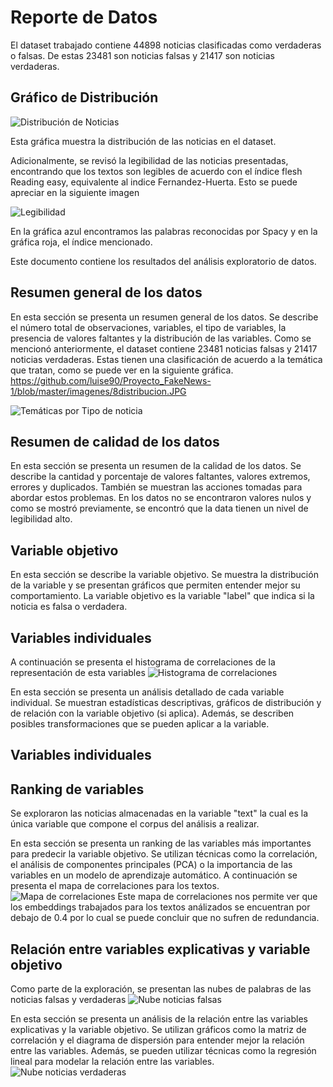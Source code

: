 # Reporte de Datos
El dataset trabajado contiene 44898 noticias clasificadas como verdaderas o falsas.
De estas 23481 son noticias falsas y 21417 son noticias verdaderas.

## Gráfico de Distribución 
![Distribución de Noticias](https://github.com/luise90/Proyecto_FakeNews-1/blob/master/imagenes/2.JPG)

Esta gráfica muestra la distribución de las noticias en el dataset.


Adicionalmente, se revisó la legibilidad de las noticias presentadas, encontrando que los textos son legibles de acuerdo con el índice flesh Reading easy, equivalente al indice Fernandez-Huerta.
Esto se puede apreciar en la siguiente imagen

![Legibilidad](https://github.com/luise90/Proyecto_FakeNews-1/blob/master/imagenes/7legibilidad.JPG)

En la gráfica azul encontramos las palabras reconocidas por Spacy y en la gráfica roja, el índice mencionado.

Este documento contiene los resultados del análisis exploratorio de datos.

## Resumen general de los datos

En esta sección se presenta un resumen general de los datos. Se describe el número total de observaciones, variables, el tipo de variables, la presencia de valores faltantes y la distribución de las variables.
Como se mencionó anteriormente, el dataset contiene 23481  noticias falsas y 21417 noticias verdaderas. Estas tienen una clasificación de acuerdo a la temática que tratan, como se puede ver en la siguiente gráfica.
https://github.com/luise90/Proyecto_FakeNews-1/blob/master/imagenes/8distribucion.JPG

![Temáticas por Tipo de noticia](https://github.com/luise90/Proyecto_FakeNews-1/blob/master/imagenes/7legibilidad.JPG)

## Resumen de calidad de los datos

En esta sección se presenta un resumen de la calidad de los datos. Se describe la cantidad y porcentaje de valores faltantes, valores extremos, errores y duplicados. También se muestran las acciones tomadas para abordar estos problemas.
En los datos no se encontraron valores nulos y como se mostró previamente, se encontró que la data tienen un nivel de legibilidad alto.

## Variable objetivo

En esta sección se describe la variable objetivo. Se muestra la distribución de la variable y se presentan gráficos que permiten entender mejor su comportamiento.
La variable objetivo es la variable "label" que indica si la noticia es falsa o verdadera. 

## Variables individuales
A continuación se presenta el histograma de correlaciones de la representación de esta variables
![Histograma de correlaciones](https://github.com/luise90/Proyecto_FakeNews-1/blob/master/imagenes/4.JPG)

En esta sección se presenta un análisis detallado de cada variable individual. Se muestran estadísticas descriptivas, gráficos de distribución y de relación con la variable objetivo (si aplica). Además, se describen posibles transformaciones que se pueden aplicar a la variable.
## Variables individuales

## Ranking de variables
Se exploraron las noticias almacenadas en la variable "text" la cual es la única variable que compone el corpus del análisis a realizar. 

En esta sección se presenta un ranking de las variables más importantes para predecir la variable objetivo. Se utilizan técnicas como la correlación, el análisis de componentes principales (PCA) o la importancia de las variables en un modelo de aprendizaje automático.
A continuación se presenta el mapa de correlaciones para los textos.
![Mapa de correlaciones](https://github.com/luise90/Proyecto_FakeNews-1/blob/master/imagenes/3.JPG)
Este mapa de correlaciones nos permite ver que los embeddings trabajados para los textos análizados se encuentran por debajo de 0.4 por lo cual se puede concluir que no sufren de redundancia.

## Relación entre variables explicativas y variable objetivo
Como parte de la exploración, se presentan las nubes de palabras de las noticias falsas y verdaderas
![Nube noticias falsas](https://github.com/luise90/Proyecto_FakeNews-1/blob/master/imagenes/6wc.JPG)

En esta sección se presenta un análisis de la relación entre las variables explicativas y la variable objetivo. Se utilizan gráficos como la matriz de correlación y el diagrama de dispersión para entender mejor la relación entre las variables. Además, se pueden utilizar técnicas como la regresión lineal para modelar la relación entre las variables.
![Nube noticias verdaderas](https://github.com/luise90/Proyecto_FakeNews-1/blob/master/imagenes/5wc.JPG)
